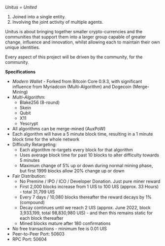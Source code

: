 *Unitus = United*

1. Joined into a single entity.
2. Involving the joint activity of multiple agents.


Unitus is about bringing together smaller crypto-currencies and the communities that support them into a larger group capable of greater change, influence and innovation, whilst allowing each to maintain their own unique identities.

Every aspect of this project will be driven by the community, for the community.

**Specifications**

* _Modern Wallet_ - Forked from Bitcoin Core 0.9.3, with significant influence from Myriadcoin (Multi-Algorithm) and Dogecoin (Merge-Mining)
* _Multi-Algorithm_:
  * Blake256 (8-round)
  * Skein
  * Qubit
  * X11
  * Yescrypt
* All algorithms can be merge-mined (AuxPoW)
* Each algorithm will have a 5 minute block time, resulting in a 1 minute block time for the whole network
* Difficulty Retargeting:
  * Each algorithm re-targets every block for that algorithm
  * Uses average block time for past 10 blocks to alter difficulty towards 5 minutes
  * Maximum change of 5% up or down during normal mining phase, but first 1999 blocks allow 20% change up or down
* Fair Distribution:
  * No Premine / IPO / ICO / Developer Donation. Just pure miner reward
  * First 2,000 blocks increase from 1 UIS to 100 UIS (approx. 33 Hours) - total 31,799 UIS
  * Every 7 days / 10,080 blocks thereafter the reward decays by 1% (compound)
  * Decay continues until we reach 2 UIS (approx. June 2022, block 3,933,199, total 98,830,980 UIS) - and then this remains static for each block thereafter
  * Mined blocks mature after 180 confirmations
* No free transactions - minimum fee is 0.01 UIS
* Peer-to-Peer Port: 50603
* RPC Port: 50604


